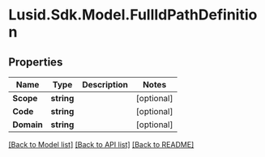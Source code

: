 # Lusid.Sdk.Model.FullIdPathDefinition
## Properties

Name | Type | Description | Notes
------------ | ------------- | ------------- | -------------
**Scope** | **string** |  | [optional] 
**Code** | **string** |  | [optional] 
**Domain** | **string** |  | [optional] 

[[Back to Model list]](../README.md#documentation-for-models) [[Back to API list]](../README.md#documentation-for-api-endpoints) [[Back to README]](../README.md)

